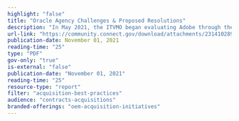 ```yaml
---
highlight: "false"
title: "Oracle Agency Challenges & Proposed Resolutions"
description: "In May 2021, the ITVMO began evaluating Adobe through the OEM Assessment Process. As a result of the Assessment, the ITVMO identified common challenges for Federal agencies focused certification and audit clauses, price holds, maintenance and support caps, and virtualization."
url-link: "https://community.connect.gov/download/attachments/2314102898/Oracle%20-%20Challenges%20and%20Proposed%20Resolutions%20Overview.pdf?api=v2"
publication-date: November 01, 2021
reading-time: "25"
type: "PDF"
gov-only: "true"
is-external: "false"
publication-date: "November 01, 2021"
reading-time: "25"
resource-type: "report"
filter: "acquisition-best-practices"
audience: "contracts-acquisitions"
branded-offerings: "oem-acquisition-initiatives"
---
```

